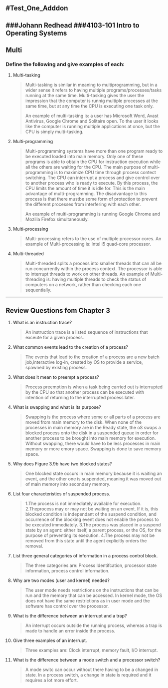 #**Test_One_Adddon**
-----------------
###Johann Redhead
###4103-101 Intro to Operating Systems
-----------------

## Multi
### Define the following and give examples of each:

1. Multi-tasking
	>Multi-tasking is similar in meaning to multiprogramming, but in a wider sense it refers to having multiple programs/processes/tasks running at the same time. Multi-tasking gives the user the impression that the computer is runnig multiple processes at the same time, but at any time the CPU is executing one task only.
	>
	>An example of multi-tasking is: a user has Microsoft Word, Avast Antivirus, Google Chrome and Solitaire open. To the user it looks like the computer is running multiple applications at once, but the CPU is simply multi-tasking.

2. Multi-programming
	>Multi-programming systems have more than one program ready to be executed loaded into main memory. Only one of these programs is able to obtain the CPU for instruction execution while all the others are waiting for the CPU. The main purpose of multi-programming is to maximize CPU time through process contect switching. The CPU can interrupt a process and give control over to another process who is ready to execute. By this process, the CPU limits the amount of time it is idle for. This is the main advantage of multi-programming. The disadvantage to this process is that there mustbe some form of protection to prevent the different processes from interfering with each other.
	>
	>An example of multi-programming is running Google Chrome and Mozilla Firefox simultaneously.
	
3. Multi-processing
	>Multi-processing refers to the use of multiple processor cores.
	>An example of Multi-processing is: Intel i5 quad-core processor.

4. Multi-threaded
	>Multi-threaded splits a process into smaller threads that can all be run concurrently within the process context. The processor is able to interrupt threads to work on other threads.
	>An example of Multi-threading is: having multiple threads to check the status of computers on a network, rather than checking each one sequentially.
	
-----------------
## Review Questions fom Chapter 3
1. What is an instruction trace?
	>An instruction trace is a listed sequence of instructions that exceute for a given process.
	
2. What common events lead to the creation of a process?
	>The events that lead to the creation of a process are a new batch job,interactive log-in, created by OS to provide a service, spawned by existing process.

3. What does it mean to preempt a process?
	>Process preemption is when a task being carried out is interrupted by the CPU so that another process can be executed with intention of returning to the interrupted process later.
	
4. What is swapping and what is its purpose?
	>Swapping is the process where some or all parts of a process are moved from main memory to the disk. When none of the processes in main memory are in the Ready state, the oS swaps a blocked process onto the disk in a suspended queue in order for another process to be brought into main memory for execution. Without swapping, there would have to be less processes in main memory or more emory space. Swapping is done to save memory space.
	
5. Why does Figure 3.9b have two blocked states?
	>One blocked state occurs in main memory because it is waiting an event, and the other one is suspended, meaning it was moved out of main memory into secondary memory.

6. List four characteristics of suspended process.
	>1.The process is not immediately available for execution.
	>2.Theprocess may or may not be waiting on an event. If it is, this blocked condition is independant of the suspend condition, and occurrence of the blocking event does not enable the process to be executed immediately.
	>3.The process was placed in a suspend state by an agent: either itself, a parent process, or the OS, for the purpose of preventing its execution.
	>4.The process may not be removed from this state until the agent explicitly orders the removal.
	
7. List three general categories of information in a process control block.
	>The three categories are: Process Identifcation, processor state information, process control information.

8. Why are two modes (user and kernel) needed?
	>The user mode needs restrictions on the instructions that can be run and the memory that can be accessed. In kernel mode, the OS does not have the same restrictions as in user mode and the software has control over the processor.

9. What is the difference between an interrupt and a trap?
	>An interrupt occurs outside the running process, whereas a trap is made to handle an error inside the process.
		
10. Give three examples of an interrupt.
	>Three examples are: Clock interrupt, memory fault, I/O interrupt.
	
11. What is the difference between a mode switch and a processor switch?
	>A mode switc can occur without there having to be a changed in state. In a process switch, a change in state is required and it requires a lot more effort.

